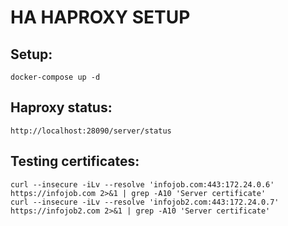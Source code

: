 # HA HAPROXY SETUP

## Setup:
```shell
docker-compose up -d
```

## Haproxy status:
```shell
http://localhost:28090/server/status
```

## Testing certificates:
```shell
curl --insecure -iLv --resolve 'infojob.com:443:172.24.0.6' https://infojob.com 2>&1 | grep -A10 'Server certificate'
curl --insecure -iLv --resolve 'infojob2.com:443:172.24.0.7' https://infojob2.com 2>&1 | grep -A10 'Server certificate'
```


